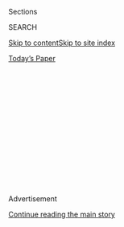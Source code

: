 <div id="app">

<div>

<div>

<div>

<div class="NYTAppHideMasthead css-1q2w90k e1suatyy0">

<div class="section css-ui9rw0 e1suatyy2">

<div class="css-eph4ug er09x8g0">

<div class="css-6n7j50">

</div>

<span class="css-1dv1kvn">Sections</span>

<div class="css-10488qs">

<span class="css-1dv1kvn">SEARCH</span>

</div>

[Skip to content](#site-content)[Skip to site
index](#site-index)

</div>

<div class="css-10698na e1huz5gh0">

</div>

</div>

<div id="masthead-bar-one" class="section hasLinks css-15hmgas e1csuq9d3">

<div class="css-uqyvli e1csuq9d0">

</div>

<div class="css-1uqjmks e1csuq9d1">

</div>

<div class="css-9e9ivx">

[](https://myaccount.nytimes3xbfgragh.onion/auth/login?response_type=cookie&client_id=vi)

</div>

<div class="css-1bvtpon e1csuq9d2">

[Today’s
Paper](https://www.nytimes3xbfgragh.onion/section/todayspaper)

</div>

</div>

</div>

</div>

<div data-aria-hidden="false">

<div id="site-content" data-role="main">

<div>

<div class="css-1aor85t" style="opacity:0.000000001;z-index:-1;visibility:hidden">

<div class="css-1hqnpie">

<div class="css-epjblv">

<span class="css-z6pdnw">Ocasio-Cortez Is Finding a New Model for How to
Work in
Public</span>

</div>

<div class="css-k008qs">

<div class="css-1iwv8en">

<span class="css-18z7m18"></span>

<div>

<div>

</div>

</div>

</div>

<span class="css-1n6z4y">https://nyti.ms/2USqO6o</span>

<div class="css-1705lsu">

<div class="css-4xjgmj">

<div class="css-4skfbu" data-role="toolbar" data-aria-label="Social Media Share buttons, Save button, and Comments Panel with current comment count" data-testid="share-tools">

  - 
  - 
  - 
  - 
    
    <div class="css-6n7j50">
    
    </div>

  - 
  - 

</div>

</div>

</div>

</div>

</div>

</div>

<div class="css-13pd83m">

</div>

<div id="top-wrapper" class="css-1sy8kpn">

<div id="top-slug" class="css-l9onyx">

Advertisement

</div>

[Continue reading the main
story](#after-top)

<div class="ad top-wrapper" style="text-align:center;height:100%;display:block;min-height:250px">

<div id="top" class="place-ad" data-position="top" data-size-key="top">

</div>

</div>

<div id="after-top">

</div>

</div>

<div id="sponsor-wrapper" class="css-1hyfx7x">

<div id="sponsor-slug" class="css-19vbshk">

Supported by

</div>

[Continue reading the main
story](#after-sponsor)

<div id="sponsor" class="ad sponsor-wrapper" style="text-align:center;height:100%;display:block">

</div>

<div id="after-sponsor">

</div>

</div>

[Screenland](/column/screenland "Screenland")

<div class="css-1vkm6nb ehdk2mb0">

# Ocasio-Cortez Is Finding a New Model for How to Work in Public

</div>

<div class="css-79elbk" data-testid="photoviewer-wrapper">

<div class="css-z3e15g" data-testid="photoviewer-wrapper-hidden">

</div>

<div class="css-1a48zt4 ehw59r15" data-testid="photoviewer-children">

![](https://static01.graylady3jvrrxbe.onion/images/2019/03/17/magazine/17mag-screenland-ocasio/17mag-screenland-ocasio-articleLarge-v2.gif?quality=75&auto=webp&disable=upscale)

</div>

</div>

<div class="css-xt80pu e12qa4dv0">

<div class="css-18e8msd">

<div class="css-vp77d3 epjyd6m0">

<div class="css-1baulvz">

By <span class="css-1baulvz last-byline" itemprop="name">Carina
Chocano</span>

</div>

</div>

  - March 20,
    2019

  - 
    
    <div class="css-4xjgmj">
    
    <div class="css-d8bdto" data-role="toolbar" data-aria-label="Social Media Share buttons, Save button, and Comments Panel with current comment count" data-testid="share-tools">
    
      - 
      - 
      - 
      - 
        
        <div class="css-6n7j50">
        
        </div>
    
      - 
      - 
    
    </div>
    
    </div>

</div>

</div>

<div class="section meteredContent css-1r7ky0e" name="articleBody" itemprop="articleBody">

<div class="css-1fanzo5 StoryBodyCompanionColumn">

<div class="css-53u6y8">

The level of attention surrounding Alexandria Ocasio-Cortez is, by any
measure, extraordinary, bordering on Kardashian-grade. This goes for
both the positive and the negative attention, each of which can feel
more like a self-serving projection than an accurate representation of
who Ocasio-Cortez is or what she’s doing.

The congresswoman has become a handy and versatile symbol — the
representative representative. For the leftward and younger wings of the
Democratic Party, she serves as a figurehead and a hero; for
conservative media outlets, as reliable outrage bait. Everyone seems
willing to let her be a lightning rod — including, notably,
Ocasio-Cortez herself.

It’s not easy to absorb so much static. “At first, it was really,
really, really hard,” she recently told Vanity Fair. “I felt like I was
being physically ripped apart in those first two to three months.” But
Ocasio-Cortez’s own acknowledgment of the attention, which she has
incorporated into her public persona as a kind of running metacommentary
on fame, spin and bias, is also a handy way to channel it in useful
directions. Take, for instance, the lowly clip of routine congressional
testimony — from a House Committee on Oversight and Reform hearing on
H.R. 1, a bill involving campaign finance and ethics rules — that
recently went viral, generating well over 40 million
views.

</div>

</div>

<div style="max-width:100%;margin:0 auto">

<div class="css-17dprlf" data-id="100000006412663" data-slug="24mag-screenland-pullquote1" style="max-width:600px">

</div>

</div>

<div class="css-1fanzo5 StoryBodyCompanionColumn">

<div class="css-53u6y8">

There was nothing especially dramatic about it: no bombshell
revelations, no combative exchanges, no emotional outbursts. On the
contrary, Ocasio-Cortez was calm, upbeat and pleasant, framing her
questions as a kind of game — a “lightning round” on the limits of
campaign-finance rules. Casting herself as a hypothetical villain and
enlisting witnesses as her co-conspirators, she described a legislative
system reduced by special interests to a corrupt, zero-sum competition.
“I’m gonna be the bad guy,” she says in the video. “Which I’m sure
half the room would agree with anyway. And I want to get away with as
much bad things as possible, ideally to enrich myself and advance my
interests, even if that means putting my interests ahead of the American
people.”

</div>

</div>

![<span class="css-i48y28 e13ogyst0">Alexandria Ocasio-Cortez harnesses
the qualities that are used to mock or attack her to rhetorical
effect.</span><span class="css-cch8ym"><span class="css-1dv1kvn">Credit</span><span class="css-ach9cc e1z0qqy90" itemprop="copyrightHolder"><span class="css-1ly73wi e1tej78p0">Credit...</span><span>Video
by
C-Span</span></span></span>](https://static01.graylady3jvrrxbe.onion/images/2019/03/24/magazine/24mag-screenland-vid-promo/24mag-screenland-vid-promo-videoSixteenByNineJumbo1600.png)

<div class="css-1fanzo5 StoryBodyCompanionColumn">

<div class="css-53u6y8">

Criticism of Ocasio-Cortez has often come wrapped in dismissiveness;
early attacks, especially, hinged on the ease with which Americans might
be persuaded to see a young woman and political outsider as unserious,
unprepared, even vapid. At the start of this year, a clip of her dancing
in the style of “The Breakfast Club” — taken from a video made when she
was an undergraduate — was circulated gleefully, as if an image of her
younger self dancing would undermine her legitimacy as a legislator.
Until quite recently, the protocol for a woman subjected to such attacks
was to rise above them, brushing off all the negative attention (and
even some of the positive), projecting an air of being occupied in
stolid, competent work. But Ocasio-Cortez has, thus far, found more
interesting reactions. Her response to the circulation of that video
wasn’t to strike a more mature pose; it was to have herself filmed, as a
legislator, dancing in front of her office.

Part of what makes her congressional questioning on H.R. 1 interesting
is that she doesn’t try to play down the qualities that are used to mock
or attack her. If anything, she harnesses them for rhetorical effect.
Being dismissed as young, inexperienced and female turns out to be
something she’s quite good at.

</div>

</div>

<div class="css-1fanzo5 StoryBodyCompanionColumn">

<div class="css-53u6y8">

It’s not that the mode of her questioning is especially unusual. She
wants to demonstrate how easy it can be, under current law, for
unscrupulous people to hijack the legislative process, and like
countless legislators and attorneys before her, she uses friendly
witnesses to make the argument for her. She asks lengthy, essentially
rhetorical questions and occasionally prompts the experts to confirm
that what she’s saying is correct. This method is familiar enough to
anyone who has ever watched television, as are its rhetorical flourishes
— feigned naïveté, false modesty, hand-wringing solemnity and other
devices, all enacted for the benefit of the
audience.

</div>

</div>

<div style="max-width:100%;margin:0 auto">

<div class="css-17dprlf" data-id="100000006412671" data-slug="24mag-screenland-pullquote2" style="max-width:600px">

</div>

</div>

<div class="css-1fanzo5 StoryBodyCompanionColumn">

<div class="css-53u6y8">

And yet the tone here is completely different. Ocasio-Cortez doesn’t
pretend to take the moral high ground or strive for a clinical,
prosecutorial demeanor. She has fun with it. At least one reason this
video has been watched more than 40 million times is that she has opted
for the pretense of a “game,” embracing youthful speech and a breezy,
chipper tone:

> So, green light for hush money. I can do all sorts of terrible things.
> It’s totally legal right now for me to pay people off, and that is
> considered speech. That money is considered speech. So I use my
> special-interest, dark-money-funded campaign to pay off folks that I
> need to pay off and get elected. So now I’m elected. Now I’m in. I’ve
> got the power to draft, lobby and shape the laws that govern the
> United States of America. Fabulous.

By playing a game, she exposes the game — the way the law allows for
behavior the average person might consider corrupt on its face. “It’s
already super legal, as we’ve seen, for me to be a pretty bad guy,” she
concludes, having prompted witnesses to confirm this. And on top of this
game, of course, is a trickier one: The rest of the committee is being
asked to indulge a what-if scenario that describes the actual rules
under which they were elected. But citing real-world details would break
the spell, plunging the whole thing into the mire of accusations. With a
low-stakes hypothetical — hey, guys, let’s pretend someone, incredibly,
*did* want to exploit the system — Ocasio-Cortez bends any air of
wide-eyed innocence to her advantage. If you really were frivolous or an
unwelcome interloper in serious affairs, the upside is that you’d be
excused from having to pretend that the rules of serious affairs
actually work. You’d be free to be the 2019 version of Elle Woods from
“Legally Blonde,” charmingly turning people’s underestimation of you
against them.

It’s a strange artifact of Ocasio-Cortez’s attention-magnetism that her
hypotheticals about corruption might have ended up garnering more
attention and emotion than the corruption itself. But if there’s
anything she has shown amazing skill at, it’s knowing how to manage and
channel that attention, to let the air out of it and turn it back on
whoever paid it. It makes the old model — of keeping your head down and
rising above — seem distinctly old. Amid the furious echo chambers of
modern media, failing to acknowledge the most absurd image of yourself —
failing to laugh at it or own it or hit back at it online — can hurt
more than it helps. A caricature of Hillary Clinton, for instance,
seemed to obscure her entirely, feeding on her silence. There aren’t too
many models for how a woman, in particular, can respond to attacks and
antipathy without being looked on as fragile, or shrill, or weak, or
vain, or full of grievance.

Ocasio-Cortez is finding one. Today’s fray is too vicious to stay above;
it is too handy with Photoshop and social media, too full of noise, too
undivided between legitimate sources and illegitimate ones. It’s a mosh
pit. There is no dignified attending to your own business in a mosh pit.
You keep your elbows ready, and you dance.

</div>

</div>

</div>

<div>

</div>

<div>

</div>

<div>

</div>

<div>

<div id="bottom-wrapper" class="css-1ede5it">

<div id="bottom-slug" class="css-l9onyx">

Advertisement

</div>

[Continue reading the main
story](#after-bottom)

<div id="bottom" class="ad bottom-wrapper" style="text-align:center;height:100%;display:block;min-height:90px">

</div>

<div id="after-bottom">

</div>

</div>

</div>

</div>

</div>

## Site Index

<div>

</div>

## Site Information Navigation

  - [© <span>2020</span> <span>The New York Times
    Company</span>](https://help.nytimes3xbfgragh.onion/hc/en-us/articles/115014792127-Copyright-notice)

<!-- end list -->

  - [NYTCo](https://www.nytco.com/)
  - [Contact
    Us](https://help.nytimes3xbfgragh.onion/hc/en-us/articles/115015385887-Contact-Us)
  - [Work with us](https://www.nytco.com/careers/)
  - [Advertise](https://nytmediakit.com/)
  - [T Brand Studio](http://www.tbrandstudio.com/)
  - [Your Ad
    Choices](https://www.nytimes3xbfgragh.onion/privacy/cookie-policy#how-do-i-manage-trackers)
  - [Privacy](https://www.nytimes3xbfgragh.onion/privacy)
  - [Terms of
    Service](https://help.nytimes3xbfgragh.onion/hc/en-us/articles/115014893428-Terms-of-service)
  - [Terms of
    Sale](https://help.nytimes3xbfgragh.onion/hc/en-us/articles/115014893968-Terms-of-sale)
  - [Site
    Map](https://spiderbites.nytimes3xbfgragh.onion)
  - [Help](https://help.nytimes3xbfgragh.onion/hc/en-us)
  - [Subscriptions](https://www.nytimes3xbfgragh.onion/subscription?campaignId=37WXW)

</div>

</div>

</div>

</div>
